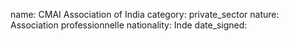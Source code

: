 name: CMAI Association of India
category: private_sector
nature:  Association professionnelle 
nationality: Inde
date_signed:
    